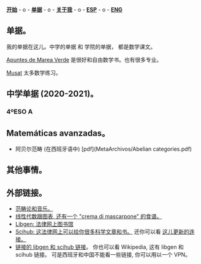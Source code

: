 [**开始**](CHindex.html)  - o -    [**单据**](CHArchivos.html)  - o -      [**关于我**](CHSobremi.html)  - o -    [**ESP**](/Archivos.html)   - o -    [**ENG**](/ENG/ENGArchivos.html) 

## 单据。


我的单据在这儿。中学的单据 和 学院的单据， 都是数学课文。

[Apuntes de Marea Verde](http://www.apuntesmareaverde.org.es) 是很好和自由数学书。也有很多专业。

[Musat](http://musat.net) 太多数学练习。

## 中学单据 (2020-2021)。
### 4ºESO A

## Matemáticas avanzadas。
- 阿贝尔范畴 (在西班牙语中) [pdf](MetaArchivos/Abelian categories.pdf)

## 其他事情。

## 外部链接。
- [范畴论和音乐。](https://alpof.wordpress.com) 
- [线性代数跟图表, 还有一个 "crema di mascarpone" 的食谱。](https://graphicallinearalgebra.net)
- [Libgen: 法律网上图书馆](http://93.174.95.27)
- [Scihub: 这法律网上可以给你很多科学文章和书。](https://sci-hub.st) 还你可以看 [这儿更新的连接。](https://sci-hub.now.sh)
- [链接的 libgen 和 scihub 链接](https://vertsluisants.fr/index.php?article4/where-scihub-libgen-server-down)。 你也可以看 Wikipedia, 这有 libgen 和 scihub 链接。 可是西班牙和中国不能看一些链接, 你可以用以一个 VPN。 

